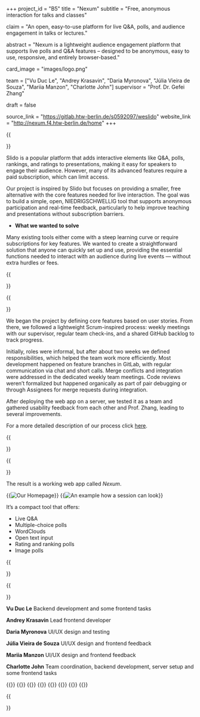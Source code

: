 +++
project_id = "B5"
title = "Nexum"
subtitle = "Free, anonymous interaction for talks and classes"

claim = "An open, easy-to-use platform for live Q&A, polls, and audience engagement in talks or lectures."

abstract = "Nexum is a lightweight audience engagement platform that supports live polls and Q&A features – designed to be anonymous, easy to use, responsive, and entirely browser-based."

card_image = "images/logo.png"

team = ["Vu Duc Le", "Andrey Krasavin", "Daria Myronova", "Júlia Vieira de Souza", "Mariia Manzon", "Charlotte John"]
supervisor = "Prof. Dr. Gefei Zhang"

draft = false

source_link = "https://gitlab.htw-berlin.de/s0592097/weslido"
website_link = "http://nexum.f4.htw-berlin.de/home"
+++


{{<section title="Our Goal">}}

Slido is a popular platform that adds interactive elements like Q&A, polls, rankings, and ratings to presentations, making it easy for speakers to engage their audience. However, many of its advanced features require a paid subscription, which can limit access.

Our project is inspired by Slido but focuses on providing a smaller, free alternative with the core features needed for live interaction. The goal was to build a simple, open, NIEDRIGSCHWELLIG tool that supports anonymous participation and real-time feedback, particularly to help improve teaching and presentations without subscription barriers.

* **What we wanted to solve**

Many existing tools either come with a steep learning curve or require subscriptions for key features. We wanted to create a straightforward solution that anyone can quickly set up and use, providing the essential functions needed to interact with an audience during live events — without extra hurdles or fees.

{{</section>}}


{{<section title="Process">}}

We began the project by defining core features based on user stories. From there, we followed a lightweight Scrum-inspired process: weekly meetings with our supervisor, regular team check-ins, and a shared GitHub backlog to track progress.

Initially, roles were informal, but after about two weeks we defined responsibilities, which helped the team work more efficiently. Most development happened on feature branches in GitLab, with regular communication via chat and short calls. Merge conflicts and integration were addressed in the dedicated weekly team meetings. Code reviews weren’t formalized but happened organically as part of pair debugging or through Assignees for merge requests during integration.

After deploying the web app on a server, we tested it as a team and gathered usability feedback from each other and Prof. Zhang, leading to several improvements.

For a more detailed description of our process click [here](process). 

{{</section>}}

{{<section title="Outcome">}}

The result is a working web app called *Nexum*. 

{{<image src="images/homepage.png" alt="Our Homepage">}}
{{<image src="images/session.png" alt="An example how a session can look">}}

It’s a compact tool that offers:

- Live Q&A  
- Multiple-choice polls  
- WordClouds  
- Open text input  
- Rating and ranking polls  
- Image polls

{{</section>}}


{{<section title="Team">}}

**Vu Duc Le**
Backend development and some frontend tasks  

**Andrey Krasavin**
Lead frontend developer 

**Daria Myronova**
UI/UX design and testing

**Júlia Vieira de Souza**
UI/UX design and frontend feedback

**Mariia Manzon**
UI/UX design and frontend feedback

**Charlotte John**
Team coordination, backend development, server setup and some frontend tasks

{{<gallery>}}
{{<team-member image="images/temp_member_image.png" name="Vu Duc Le">}}
{{<team-member image="images/temp_member_image.png" name="Andrey Krasavin">}}
{{<team-member image="images/temp_member_image.png" name="Daria Myronova">}}
{{<team-member image="images/temp_member_image.png" name="Júlia Vieira de Souza">}}
{{<team-member image="images/temp_member_image.png" name="Mariia Manzon">}}
{{<team-member image="images/temp_member_image.png" name="Charlotte John">}}
{{</gallery>}}

{{</section>}} 


